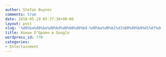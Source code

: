 ```yaml
---
author: Stefan Buynov
comments: true
date: 2010-05-19 05:37:30+00:00
layout: post
slug: '%d0%ba%d0%be%d0%bd%d0%b0%d0%bd-%d0%be%d0%b1%d1%80%d0%b0%d1%8f%d0%bd-%d0%b2-google'
title: Конан О’Браян в Google
wordpress_id: 770
categories:
- Entertainment
---
```


<object width="640" height="385"><param name="movie" value="http://www.youtube.com/v/u7TwqpWiY5s&hl=en_US&fs=1&rel=0"></param><param name="allowFullScreen" value="true"></param><param name="allowscriptaccess" value="always"></param><embed src="http://www.youtube.com/v/u7TwqpWiY5s&hl=en_US&fs=1&rel=0" type="application/x-shockwave-flash" allowscriptaccess="always" allowfullscreen="true" width="640" height="385"></embed></object>
